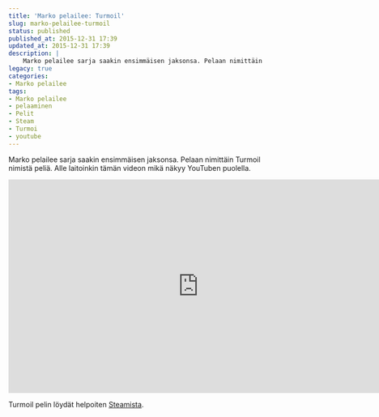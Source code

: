 ```yaml
---
title: 'Marko pelailee: Turmoil'
slug: marko-pelailee-turmoil
status: published
published_at: 2015-12-31 17:39
updated_at: 2015-12-31 17:39
description: |
    Marko pelailee sarja saakin ensimmäisen jaksonsa. Pelaan nimittäin Turmoil nimistä peliä.
legacy: true
categories:
- Marko pelailee
tags:
- Marko pelailee
- pelaaminen
- Pelit
- Steam
- Turmoi
- youtube
---
```


<p>Marko pelailee sarja saakin ensimmäisen jaksonsa. Pelaan nimittäin Turmoil nimistä peliä. Alle laitoinkin tämän videon mikä näkyy YouTuben puolella.</p>
<p><iframe loading="lazy" title="Marko pelailee: Turmoil" width="750" height="422" src="https://www.youtube.com/embed/joBKNaAlnAE?feature=oembed" frameborder="0" allow="accelerometer; autoplay; clipboard-write; encrypted-media; gyroscope; picture-in-picture" allowfullscreen></iframe></p>
<p>Turmoil pelin löydät helpoiten <a href="http://store.steampowered.com/app/361280/" target="_blank">Steamista</a>.</p>